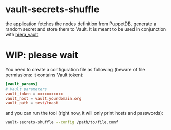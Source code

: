 # vault-secrets-shuffle

the application fetches the nodes definition from PuppetDB, generate a random secret and store them to Vault. 
It is meant to be used in conjunction with [hiera_vault](https://github.com/petems/petems-hiera_vault) 

# WIP: please wait

You need to create a configuration file as following (beware of file permissions: it contains Vault token): 

```conf
[vault_params]
# Vault parameters
vault_token = xxxxxxxxxxx
vault_host = vault.yourdomain.org
vault_path = test/toast
```

and you can run the tool (right now, it will only print hosts and passwords):

```bash
vault-secrets-shuffle --config /path/to/file.conf
```
